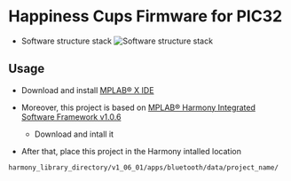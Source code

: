 # Happiness Cups Firmware for PIC32
* Software structure stack
![Software structure stack](https://github.com/PJayChen/Connecting-Cups-PIC32-firmware/raw/master/softwareStack.png)


Usage
-------
* Download and install [MPLAB® X IDE](http://www.microchip.com/mplab/mplab-x-ide)

* Moreover, this project is based on [MPLAB® Harmony Integrated Software Framework v1.0.6](http://www.microchip.com/mplab/mplab-harmony)
  * Download and intall it

* After that, place this project in the Harmony intalled location
``` 
harmony_library_directory/v1_06_01/apps/bluetooth/data/project_name/
```

